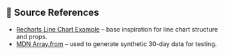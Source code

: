 ## 🔗 Source References

- [Recharts Line Chart Example](https://recharts.org/en-US/examples/SimpleLineChart) – base inspiration for line chart structure and props.
- [MDN Array.from](https://developer.mozilla.org/en-US/docs/Web/JavaScript/Reference/Global_Objects/Array/from) – used to generate synthetic 30-day data for testing.
